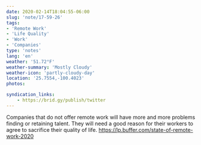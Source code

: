 ```yaml
---
date: 2020-02-14T18:04:55-06:00
slug: 'note/17-59-26'
tags:
- 'Remote Work'
- 'Life Quality'
- 'Work'
- 'Companies'
type: 'notes'
lang: 'en'
weather: '51.72°F'
weather-summary: 'Mostly Cloudy'
weather-icon: 'partly-cloudy-day'
location: '25.7554,-100.4023'
photos:

syndication_links:
    - https://brid.gy/publish/twitter
---
```

Companies that do not offer remote work will have more and more problems finding or retaining talent.
They will need a good reason for their workers to agree to sacrifice their quality of life.
https://lp.buffer.com/state-of-remote-work-2020
   